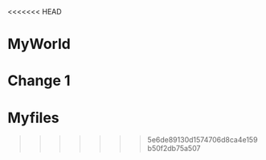 <<<<<<< HEAD
# MyWorld

Change 1
=======
# Myfiles
>>>>>>> 5e6de89130d1574706d8ca4e159b50f2db75a507
